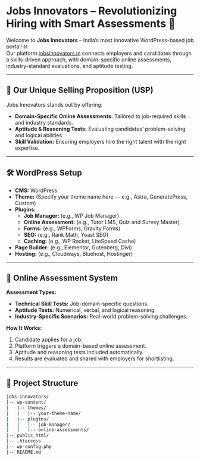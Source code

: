 # Jobs Innovators – Revolutionizing Hiring with Smart Assessments 🚀

Welcome to **Jobs Innovators** – India’s most innovative WordPress-based job portal! 🌐  
Our platform [jobsinnovators.in](https://jobsinnovators.in) connects employers and candidates through a skills-driven approach, with domain-specific online assessments, industry-standard evaluations, and aptitude testing.  

---

## 🌟 Our Unique Selling Proposition (USP)  
Jobs Innovators stands out by offering:  
- **Domain-Specific Online Assessments:** Tailored to job-required skills and industry standards.  
- **Aptitude & Reasoning Tests:** Evaluating candidates’ problem-solving and logical abilities.  
- **Skill Validation:** Ensuring employers hire the right talent with the right expertise.  

---

## 🛠️ WordPress Setup  
- **CMS:** WordPress  
- **Theme:** (Specify your theme name here — e.g., Astra, GeneratePress, Custom)  
- **Plugins:**  
    - **Job Manager:** (e.g., WP Job Manager)  
    - **Online Assessment:** (e.g., Tutor LMS, Quiz and Survey Master)  
    - **Forms:** (e.g., WPForms, Gravity Forms)  
    - **SEO:** (e.g., Rank Math, Yoast SEO)  
    - **Caching:** (e.g., WP Rocket, LiteSpeed Cache)  
- **Page Builder:** (e.g., Elementor, Gutenberg, Divi)  
- **Hosting:** (e.g., Cloudways, Bluehost, Hostinger)  

---

## 🧠 Online Assessment System  
**Assessment Types:**  
- **Technical Skill Tests:** Job-domain-specific questions.  
- **Aptitude Tests:** Numerical, verbal, and logical reasoning.  
- **Industry-Specific Scenarios:** Real-world problem-solving challenges.  

**How It Works:**  
1. Candidate applies for a job.  
2. Platform triggers a domain-based online assessment.  
3. Aptitude and reasoning tests included automatically.  
4. Results are evaluated and shared with employers for shortlisting.  

---

## 📂 Project Structure  
```bash
jobs-innovators/
|-- wp-content/
|   |-- themes/
|   |   |-- your-theme-name/
|   |-- plugins/
|   |   |-- job-manager/
|   |   |-- online-assessments/
|-- public_html/
|-- .htaccess
|-- wp-config.php
|-- README.md
